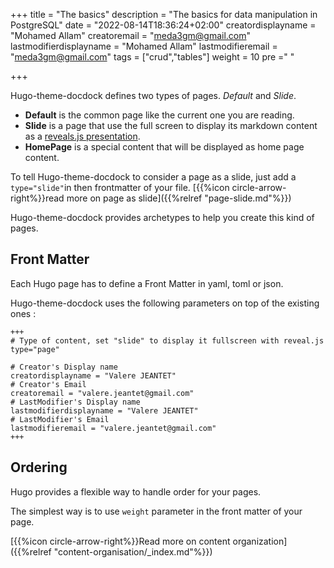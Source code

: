 +++
title = "The basics"
description = "The basics for data manipulation in PostgreSQL"
date = "2022-08-14T18:36:24+02:00"
creatordisplayname = "Mohamed Allam"
creatoremail = "meda3gm@gmail.com"
lastmodifierdisplayname = "Mohamed Allam"
lastmodifieremail = "meda3gm@gmail.com"
tags = ["crud","tables"]
weight = 10
pre ="<i class='fa fa-hand-o-right' ></i> "

+++


Hugo-theme-docdock defines two types of pages. _Default_ and _Slide_.

* **Default** is the common page like the current one you are reading.
* **Slide** is a page that use the full screen to display its markdown content as a [reveals.js presentation](http://lab.hakim.se/reveal-js/).
* **HomePage** is a special content that will be displayed as home page content.

To tell Hugo-theme-docdock to consider a page as a slide, just add a `type="slide"`in then frontmatter of your file. [{{%icon circle-arrow-right%}}read more on page as slide]({{%relref "page-slide.md"%}})


Hugo-theme-docdock provides archetypes to help you create this kind of pages.


## Front Matter
Each Hugo page has to define a Front Matter in yaml, toml or json.

Hugo-theme-docdock uses the following parameters on top of the existing ones :

	+++
	# Type of content, set "slide" to display it fullscreen with reveal.js
	type="page"

	# Creator's Display name
	creatordisplayname = "Valere JEANTET"
	# Creator's Email
	creatoremail = "valere.jeantet@gmail.com"
	# LastModifier's Display name
	lastmodifierdisplayname = "Valere JEANTET"
	# LastModifier's Email
	lastmodifieremail = "valere.jeantet@gmail.com"
	+++


## Ordering

Hugo provides a flexible way to handle order for your pages.

The simplest way is to use `weight` parameter in the front matter of your page.

[{{%icon circle-arrow-right%}}Read more on content organization]({{%relref "content-organisation/_index.md"%}})

